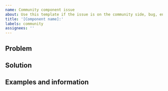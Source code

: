 ```yaml
---
name: Community component issue
about: Use this template if the issue is on the community side, bug, enhancement etc
title: '[Component name]:'
labels: community
assignees: ''
---
```


## Problem

## Solution

## Examples and information
